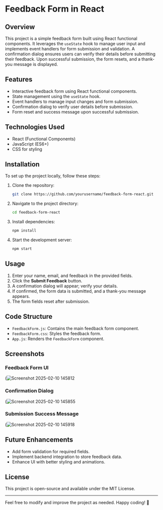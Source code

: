 # Feedback Form in React

## Overview
This project is a simple feedback form built using React functional components. It leverages the `useState` hook to manage user input and implements event handlers for form submission and validation. A confirmation dialog ensures users can verify their details before submitting their feedback. Upon successful submission, the form resets, and a thank-you message is displayed.

## Features
- Interactive feedback form using React functional components.
- State management using the `useState` hook.
- Event handlers to manage input changes and form submission.
- Confirmation dialog to verify user details before submission.
- Form reset and success message upon successful submission.

## Technologies Used
- React (Functional Components)
- JavaScript (ES6+)
- CSS for styling

## Installation
To set up the project locally, follow these steps:

1. Clone the repository:
   ```sh
   git clone https://github.com/yourusername/feedback-form-react.git
   ```
2. Navigate to the project directory:
   ```sh
   cd feedback-form-react
   ```
3. Install dependencies:
   ```sh
   npm install
   ```
4. Start the development server:
   ```sh
   npm start
   ```

## Usage
1. Enter your name, email, and feedback in the provided fields.
2. Click the **Submit Feedback** button.
3. A confirmation dialog will appear; verify your details.
4. If confirmed, the form data is submitted, and a thank-you message appears.
5. The form fields reset after submission.

## Code Structure
- `FeedbackForm.js`: Contains the main feedback form component.
- `FeedbackForm.css`: Styles the feedback form.
- `App.js`: Renders the `FeedbackForm` component.

## Screenshots
### Feedback Form UI
(![Screenshot 2025-02-10 145812](https://github.com/user-attachments/assets/e1f726bb-5761-4ff0-873e-9e5c1ba65f8b)


### Confirmation Dialog
(![Screenshot 2025-02-10 145855](https://github.com/user-attachments/assets/ebcf31a1-619e-4ce7-8044-2062ceedf3e6)


### Submission Success Message
(![Screenshot 2025-02-10 145918](https://github.com/user-attachments/assets/961df347-0458-4de9-95b5-5ca94c9e2dd8)




## Future Enhancements
- Add form validation for required fields.
- Implement backend integration to store feedback data.
- Enhance UI with better styling and animations.

## License
This project is open-source and available under the MIT License.

---

Feel free to modify and improve the project as needed. Happy coding! 🚀








